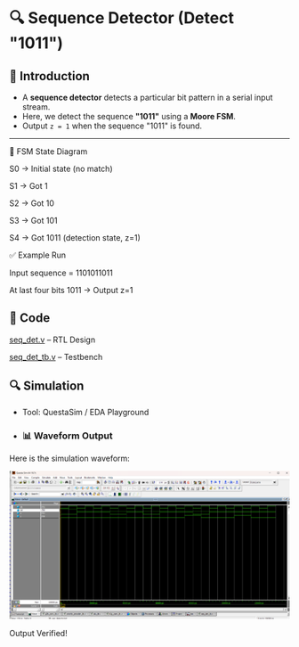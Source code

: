 # 🔍 Sequence Detector (Detect "1011")

## 📘 Introduction
- A **sequence detector** detects a particular bit pattern in a serial input stream.  
- Here, we detect the sequence **"1011"** using a **Moore FSM**.  
- Output `z = 1` when the sequence "1011" is found.  

---
📝 FSM State Diagram

S0 → Initial state (no match)

S1 → Got 1

S2 → Got 10

S3 → Got 101

S4 → Got 1011 (detection state, z=1)

✅ Example Run

Input sequence = 1101011011

At last four bits 1011 → Output z=1

## 📝 Code

[seq_det.v]( seq_det.v) – RTL Design  

[seq_det_tb.v]( seq_det_tb.v) – Testbench  



## 🔍 Simulation

- Tool: QuestaSim / EDA Playground  

- ### 📊 Waveform Output

Here is the simulation waveform:  

![Waveform]( seq_det_waveform.png)



Output Verified!

